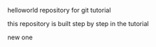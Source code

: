 helloworld repository for git tutorial

this repository is built step by step in the tutorial

new one